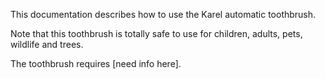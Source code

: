 This documentation describes how to use the Karel automatic toothbrush.

Note that this toothbrush is totally safe to use for children, adults, pets, wildlife and trees.

The toothbrush requires [need info here].